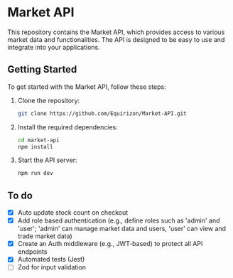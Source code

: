 # Market API

This repository contains the Market API, which provides access to various market data and functionalities. The API is designed to be easy to use and integrate into your applications.

<!-- ## Features

- Access to real-time market data
- Historical market data retrieval
- Market analysis tools
- User-friendly documentation -->

## Getting Started

To get started with the Market API, follow these steps:

1. Clone the repository:

   ```bash
   git clone https://github.com/Equirizon/Market-API.git
   ```

2. Install the required dependencies:

   ```bash
   cd market-api
   npm install
   ```

3. Start the API server:

   ```bash
   npm run dev
   ```

<!-- 4. Access the API documentation at `http://localhost:3000/docs`. -->

## To do

- [x] Auto update stock count on checkout
- [x] Add role based authentication (e.g., define roles such as 'admin' and 'user'; 'admin' can manage market data and users, 'user' can view and trade market data)
- [x] Create an Auth middleware (e.g., JWT-based) to protect all API endpoints
- [x] Automated tests (Jest)
- [ ] Zod for input validation
<!-- ## License -->

<!-- This project is licensed under the MIT License - see the [LICENSE](LICENSE) file for details. -->
